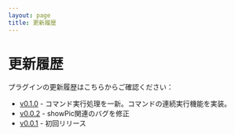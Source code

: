 ```yaml
---
layout: page
title: 更新履歴
---
```


# 更新履歴

プラグインの更新履歴はこちらからご確認ください：

- [v0.1.0](v0.1.0) - コマンド実行処理を一新。コマンドの連続実行機能を実装。
- [v0.0.2](v0.0.2) - showPic関連のバグを修正
- [v0.0.1](v0.0.1) - 初回リリース

